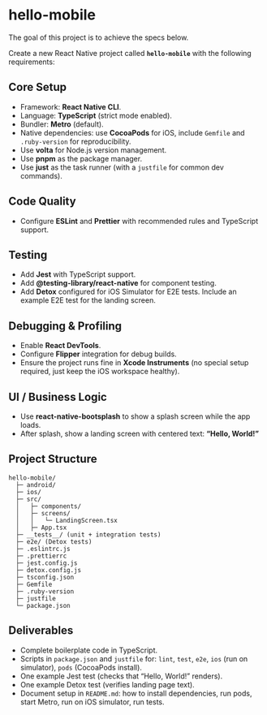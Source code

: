# hello-mobile

The goal of this project is to achieve the specs below.

Create a new React Native project called **`hello-mobile`** with the following requirements:

## Core Setup
- Framework: **React Native CLI**.
- Language: **TypeScript** (strict mode enabled).
- Bundler: **Metro** (default).
- Native dependencies: use **CocoaPods** for iOS, include `Gemfile` and `.ruby-version` for reproducibility.
- Use **volta** for Node.js version management.
- Use **pnpm** as the package manager.
- Use **just** as the task runner (with a `justfile` for common dev commands).

## Code Quality
- Configure **ESLint** and **Prettier** with recommended rules and TypeScript support.

## Testing
- Add **Jest** with TypeScript support.
- Add **@testing-library/react-native** for component testing.
- Add **Detox** configured for iOS Simulator for E2E tests. Include an example E2E test for the landing screen.

## Debugging & Profiling
- Enable **React DevTools**.
- Configure **Flipper** integration for debug builds.
- Ensure the project runs fine in **Xcode Instruments** (no special setup required, just keep the iOS workspace healthy).

## UI / Business Logic
- Use **react-native-bootsplash** to show a splash screen while the app loads.
- After splash, show a landing screen with centered text: **“Hello, World!”**

## Project Structure
```
hello-mobile/
  ├─ android/
  ├─ ios/
  ├─ src/
  │   ├─ components/
  │   ├─ screens/
  │   │   └─ LandingScreen.tsx
  │   ├─ App.tsx
  ├─ __tests__/ (unit + integration tests)
  ├─ e2e/ (Detox tests)
  ├─ .eslintrc.js
  ├─ .prettierrc
  ├─ jest.config.js
  ├─ detox.config.js
  ├─ tsconfig.json
  ├─ Gemfile
  ├─ .ruby-version
  ├─ justfile
  └─ package.json
```

## Deliverables
- Complete boilerplate code in TypeScript.
- Scripts in `package.json` and `justfile` for: `lint`, `test`, `e2e`, `ios` (run on simulator), `pods` (CocoaPods install).
- One example Jest test (checks that “Hello, World!” renders).
- One example Detox test (verifies landing page text).
- Document setup in `README.md`: how to install dependencies, run pods, start Metro, run on iOS simulator, run tests.  
